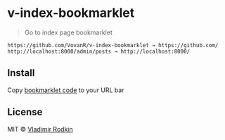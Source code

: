# v-index-bookmarklet

> Go to index page bookmarklet

```
https://github.com/VovanR/v-index-bookmarklet → https://github.com/
http://localhost:8000/admin/posts → http://localhost:8000/
```

## Install
Copy [bookmarklet code](./dist/bookmarklet.js) to your URL bar

## License
MIT © [Vladimir Rodkin](https://github.com/VovanR)
